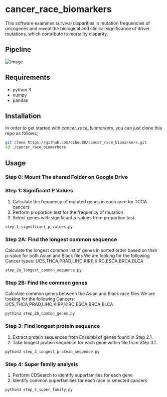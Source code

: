 # cancer_race_biomarkers
This software examines survival disparities in mutation frequencies of
oncogenes and reveal the biological and clinical significance
of driver mutations, which contribute to mortality disparity.

## Pipeline
![image](https://github.com/dzhou08/cancer_race_biomarkers/assets/65268595/ea0d82b3-e45d-414f-9948-282ed0d987bf)

## Requirements
- python 3
- numpy
- pandas

## Installation
In order to get started with *cancer_race_biomarkers*, you can just clone this repo as follows;
```bash
git clone https://github.com/dzhou08/cancer_race_biomarkers.git
cd ./cancer_race_biomarkers
```
## Usage
### Step 0: Mount The shared Folder on Google Drive

### Step 1: Significant P Values
1. Calculate the frequency of mutated genes in each race for TCGA cancers
2. Perform proportion test for the frequency of mutation
3. Select genes with significant p-values from proportion test

```
step_1_significant_p_values.py
```

### Step 2A: Find the longest common sequence
Calculate the longest common list of genes in sorted order based on their p-value for both Asian and Black files
We are looking for the following Cancer types: UCS,THCA,PRAD,LIHC,KIRP,KIRC,ESCA,BRCA,BLCA

```
step_2a_longest_common_sequence.py
```

### Step 2B: Find the common genes
Calculate common genes between the Asian and Black race files
We are looking for the following Cancers: UCS,THCA,PRAD,LIHC,KIRP,KIRC,ESCA,BRCA,BLCA

```
python3 step_2b_common_genes.py
```

### Step 3: Find longest protein sequence
1. Extract protein sequences from Ensembl of genes found in Step 2.1.
2. Take longest protein sequence for each gene within file from Step 3.1.

```
python3 step_3_longest_protein_sequence.py
```

### Step 4: Super family analysis
1. Perform CDSearch to identify superfamilies for each gene
2. Identify common superfamilies for each race in selected cancers

```
python3 step_4_super_family.py
```